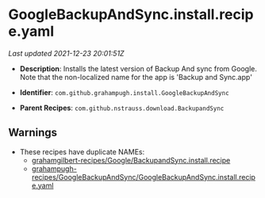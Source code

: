 # GoogleBackupAndSync.install.recipe.yaml

_Last updated 2021-12-23 20:01:51Z_

- **Description**: Installs the latest version of Backup And sync from Google. Note that the non-localized name for the app is 'Backup and Sync.app'

- **Identifier**: `com.github.grahampugh.install.GoogleBackupAndSync`

- **Parent Recipes**: `com.github.nstrauss.download.BackupandSync`


## Warnings

- These recipes have duplicate NAMEs:
    - [grahamgilbert-recipes/Google/BackupandSync.install.recipe](/autopkg-dupe-tracker/grahamgilbert-recipes/Google/BackupandSync.install.recipe)
    - [grahampugh-recipes/GoogleBackupAndSync/GoogleBackupAndSync.install.recipe.yaml](/autopkg-dupe-tracker/grahampugh-recipes/GoogleBackupAndSync/GoogleBackupAndSync.install.recipe.yaml)